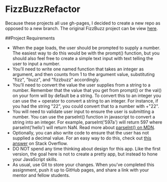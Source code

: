 FizzBuzzRefactor
================

Because these projects all use gh-pages, I decided to create a new repo as opposed to a new branch. The original FizzBuzz project can be view [here](https://github.com/somecallmejosh/fizzbuzz).

##Project Requirements

- When the page loads, the user should be prompted to supply a number. The easiest way to do this would be with the prompt() function, but you should also feel free to create a simple text input with text telling the user to input a number.
- You’ll need to write one named function that takes an integer as argument, and then counts from 1 to the argument value, substituting "fizz", "buzz", and "fizzbuzz" accordingly.
- You’ll need to convert the value the user supplies from a string to a number. Remember that the value that you get from prompt() or the val() on your form will by default be a string. To convert this to an integer you can use the + operator to convert a string to an integer. For instance, if you had the string "22", you could convert that to a number with +"22".
- You will need to validate user input to ensure the user is submitting a number. You can use the parseInt() function in javascript to convert a string into an integer. For example, parseInt('597a') will return 597 where parseInt('hello') will return NaN. Read more about [parseInt() on MDN](https://developer.mozilla.org/en-US/docs/Web/JavaScript/Reference/Global_Objects/parseInt).
- Optionally, you can also write code to ensure that the user has not supplied a decimal value. For an easy way to do this, check out [this answer](http://stackoverflow.com/questions/2304052/check-if-a-number-has-a-decimal-place-is-a-whole-number/2304062#2304062) on Stack Overflow.
- DO NOT spend any time thinking about design for this app. Like the first version, the goal here is not to create a pretty app, but instead to hone your JavaScript skills.
- As usual, use Git to store your changes. When you’ve completed this assignment, push it up to GitHub pages, and share a link with your mentor and fellow students.